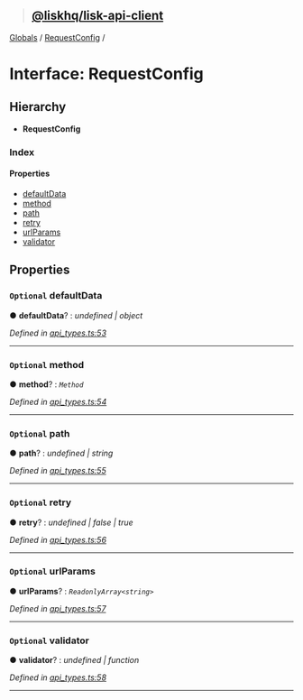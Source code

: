 > ## [@liskhq/lisk-api-client](../README.md)

[Globals](../globals.md) / [RequestConfig](requestconfig.md) /

# Interface: RequestConfig

## Hierarchy

* **RequestConfig**

### Index

#### Properties

* [defaultData](requestconfig.md#optional-defaultdata)
* [method](requestconfig.md#optional-method)
* [path](requestconfig.md#optional-path)
* [retry](requestconfig.md#optional-retry)
* [urlParams](requestconfig.md#optional-urlparams)
* [validator](requestconfig.md#optional-validator)

## Properties

### `Optional` defaultData

● **defaultData**? : *undefined | object*

*Defined in [api_types.ts:53](url)*

___

### `Optional` method

● **method**? : *`Method`*

*Defined in [api_types.ts:54](url)*

___

### `Optional` path

● **path**? : *undefined | string*

*Defined in [api_types.ts:55](url)*

___

### `Optional` retry

● **retry**? : *undefined | false | true*

*Defined in [api_types.ts:56](url)*

___

### `Optional` urlParams

● **urlParams**? : *`ReadonlyArray<string>`*

*Defined in [api_types.ts:57](url)*

___

### `Optional` validator

● **validator**? : *undefined | function*

*Defined in [api_types.ts:58](url)*

___
